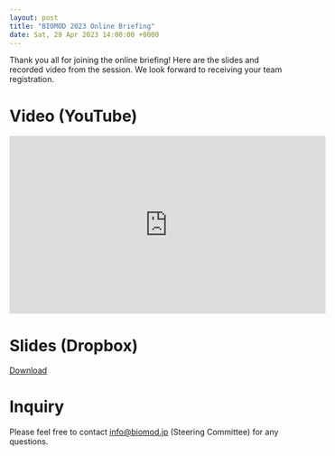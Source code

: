 ```yaml
---
layout: post
title: "BIOMOD 2023 Online Briefing"
date: Sat, 29 Apr 2023 14:00:00 +0000
---
```


Thank you all for joining the online briefing! Here are the slides and recorded video from the session. We look forward to receiving your team registration.

# Video (YouTube)

<iframe width="560" height="315" src="https://www.youtube.com/embed/_yOxqF1x4-Q" title="YouTube video player" frameborder="0" allow="accelerometer; autoplay; clipboard-write; encrypted-media; gyroscope; picture-in-picture; web-share" allowfullscreen></iframe>


# Slides (Dropbox)

[Download](https://www.dropbox.com/s/1h5323q8inrq18l/20230429_BIOMOD-briefing_final.pdf?dl=0)


# Inquiry
Please feel free to contact [info@biomod.jp](mailto:info@biomod.jp) (Steering Committee) for any questions.